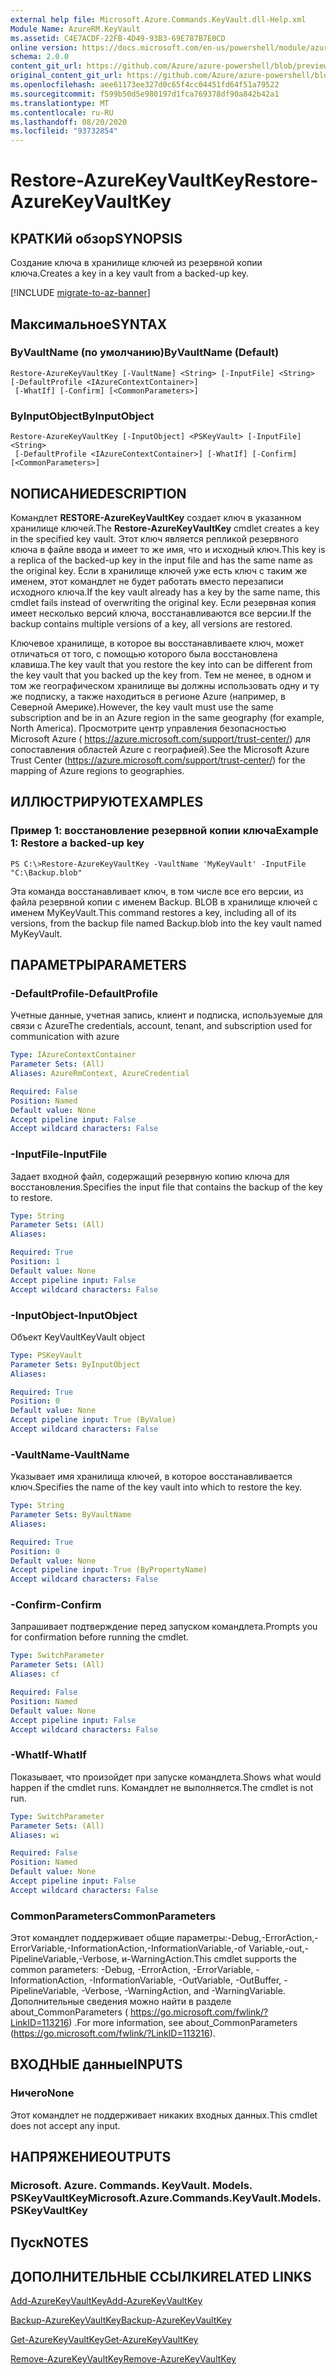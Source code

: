 ```yaml
---
external help file: Microsoft.Azure.Commands.KeyVault.dll-Help.xml
Module Name: AzureRM.KeyVault
ms.assetid: C4E7ACDF-22FB-4D49-93B3-69E787B7E0CD
online version: https://docs.microsoft.com/en-us/powershell/module/azurerm.keyvault/restore-azurekeyvaultkey
schema: 2.0.0
content_git_url: https://github.com/Azure/azure-powershell/blob/preview/src/ResourceManager/KeyVault/Commands.KeyVault/help/Restore-AzureKeyVaultKey.md
original_content_git_url: https://github.com/Azure/azure-powershell/blob/preview/src/ResourceManager/KeyVault/Commands.KeyVault/help/Restore-AzureKeyVaultKey.md
ms.openlocfilehash: aee61173ee327d0c65f4cc04451fd64f51a79522
ms.sourcegitcommit: f599b50d5e980197d1fca769378df90a842b42a1
ms.translationtype: MT
ms.contentlocale: ru-RU
ms.lasthandoff: 08/20/2020
ms.locfileid: "93732854"
---
```

# <span data-ttu-id="b2dd1-101">Restore-AzureKeyVaultKey</span><span class="sxs-lookup"><span data-stu-id="b2dd1-101">Restore-AzureKeyVaultKey</span></span>

## <span data-ttu-id="b2dd1-102">КРАТКИй обзор</span><span class="sxs-lookup"><span data-stu-id="b2dd1-102">SYNOPSIS</span></span>
<span data-ttu-id="b2dd1-103">Создание ключа в хранилище ключей из резервной копии ключа.</span><span class="sxs-lookup"><span data-stu-id="b2dd1-103">Creates a key in a key vault from a backed-up key.</span></span>

[!INCLUDE [migrate-to-az-banner](../../includes/migrate-to-az-banner.md)]

## <span data-ttu-id="b2dd1-104">Максимальное</span><span class="sxs-lookup"><span data-stu-id="b2dd1-104">SYNTAX</span></span>

### <span data-ttu-id="b2dd1-105">ByVaultName (по умолчанию)</span><span class="sxs-lookup"><span data-stu-id="b2dd1-105">ByVaultName (Default)</span></span>
```
Restore-AzureKeyVaultKey [-VaultName] <String> [-InputFile] <String> [-DefaultProfile <IAzureContextContainer>]
 [-WhatIf] [-Confirm] [<CommonParameters>]
```

### <span data-ttu-id="b2dd1-106">ByInputObject</span><span class="sxs-lookup"><span data-stu-id="b2dd1-106">ByInputObject</span></span>
```
Restore-AzureKeyVaultKey [-InputObject] <PSKeyVault> [-InputFile] <String>
 [-DefaultProfile <IAzureContextContainer>] [-WhatIf] [-Confirm] [<CommonParameters>]
```

## <span data-ttu-id="b2dd1-107">NОПИСАНИЕ</span><span class="sxs-lookup"><span data-stu-id="b2dd1-107">DESCRIPTION</span></span>
<span data-ttu-id="b2dd1-108">Командлет **RESTORE-AzureKeyVaultKey** создает ключ в указанном хранилище ключей.</span><span class="sxs-lookup"><span data-stu-id="b2dd1-108">The **Restore-AzureKeyVaultKey** cmdlet creates a key in the specified key vault.</span></span>
<span data-ttu-id="b2dd1-109">Этот ключ является репликой резервного ключа в файле ввода и имеет то же имя, что и исходный ключ.</span><span class="sxs-lookup"><span data-stu-id="b2dd1-109">This key is a replica of the backed-up key in the input file and has the same name as the original key.</span></span>
<span data-ttu-id="b2dd1-110">Если в хранилище ключей уже есть ключ с таким же именем, этот командлет не будет работать вместо перезаписи исходного ключа.</span><span class="sxs-lookup"><span data-stu-id="b2dd1-110">If the key vault already has a key by the same name, this cmdlet fails instead of overwriting the original key.</span></span>
<span data-ttu-id="b2dd1-111">Если резервная копия имеет несколько версий ключа, восстанавливаются все версии.</span><span class="sxs-lookup"><span data-stu-id="b2dd1-111">If the backup contains multiple versions of a key, all versions are restored.</span></span>

<span data-ttu-id="b2dd1-112">Ключевое хранилище, в которое вы восстанавливаете ключ, может отличаться от того, с помощью которого была восстановлена клавиша.</span><span class="sxs-lookup"><span data-stu-id="b2dd1-112">The key vault that you restore the key into can be different from the key vault that you backed up the key from.</span></span>
<span data-ttu-id="b2dd1-113">Тем не менее, в одном и том же географическом хранилище вы должны использовать одну и ту же подписку, а также находиться в регионе Azure (например, в Северной Америке).</span><span class="sxs-lookup"><span data-stu-id="b2dd1-113">However, the key vault must use the same subscription and be in an Azure region in the same geography (for example, North America).</span></span>
<span data-ttu-id="b2dd1-114">Просмотрите центр управления безопасностью Microsoft Azure ( https://azure.microsoft.com/support/trust-center/) для сопоставления областей Azure с географией).</span><span class="sxs-lookup"><span data-stu-id="b2dd1-114">See the Microsoft Azure Trust Center (https://azure.microsoft.com/support/trust-center/) for the mapping of Azure regions to geographies.</span></span>

## <span data-ttu-id="b2dd1-115">ИЛЛЮСТРИРУЮТ</span><span class="sxs-lookup"><span data-stu-id="b2dd1-115">EXAMPLES</span></span>

### <span data-ttu-id="b2dd1-116">Пример 1: восстановление резервной копии ключа</span><span class="sxs-lookup"><span data-stu-id="b2dd1-116">Example 1: Restore a backed-up key</span></span>
```
PS C:\>Restore-AzureKeyVaultKey -VaultName 'MyKeyVault' -InputFile "C:\Backup.blob"
```

<span data-ttu-id="b2dd1-117">Эта команда восстанавливает ключ, в том числе все его версии, из файла резервной копии с именем Backup. BLOB в хранилище ключей с именем MyKeyVault.</span><span class="sxs-lookup"><span data-stu-id="b2dd1-117">This command restores a key, including all of its versions, from the backup file named Backup.blob into the key vault named MyKeyVault.</span></span>

## <span data-ttu-id="b2dd1-118">ПАРАМЕТРЫ</span><span class="sxs-lookup"><span data-stu-id="b2dd1-118">PARAMETERS</span></span>

### <span data-ttu-id="b2dd1-119">-DefaultProfile</span><span class="sxs-lookup"><span data-stu-id="b2dd1-119">-DefaultProfile</span></span>
<span data-ttu-id="b2dd1-120">Учетные данные, учетная запись, клиент и подписка, используемые для связи с Azure</span><span class="sxs-lookup"><span data-stu-id="b2dd1-120">The credentials, account, tenant, and subscription used for communication with azure</span></span>

```yaml
Type: IAzureContextContainer
Parameter Sets: (All)
Aliases: AzureRmContext, AzureCredential

Required: False
Position: Named
Default value: None
Accept pipeline input: False
Accept wildcard characters: False
```

### <span data-ttu-id="b2dd1-121">-InputFile</span><span class="sxs-lookup"><span data-stu-id="b2dd1-121">-InputFile</span></span>
<span data-ttu-id="b2dd1-122">Задает входной файл, содержащий резервную копию ключа для восстановления.</span><span class="sxs-lookup"><span data-stu-id="b2dd1-122">Specifies the input file that contains the backup of the key to restore.</span></span>

```yaml
Type: String
Parameter Sets: (All)
Aliases:

Required: True
Position: 1
Default value: None
Accept pipeline input: False
Accept wildcard characters: False
```

### <span data-ttu-id="b2dd1-123">-InputObject</span><span class="sxs-lookup"><span data-stu-id="b2dd1-123">-InputObject</span></span>
<span data-ttu-id="b2dd1-124">Объект KeyVault</span><span class="sxs-lookup"><span data-stu-id="b2dd1-124">KeyVault object</span></span>

```yaml
Type: PSKeyVault
Parameter Sets: ByInputObject
Aliases:

Required: True
Position: 0
Default value: None
Accept pipeline input: True (ByValue)
Accept wildcard characters: False
```

### <span data-ttu-id="b2dd1-125">-VaultName</span><span class="sxs-lookup"><span data-stu-id="b2dd1-125">-VaultName</span></span>
<span data-ttu-id="b2dd1-126">Указывает имя хранилища ключей, в которое восстанавливается ключ.</span><span class="sxs-lookup"><span data-stu-id="b2dd1-126">Specifies the name of the key vault into which to restore the key.</span></span>

```yaml
Type: String
Parameter Sets: ByVaultName
Aliases:

Required: True
Position: 0
Default value: None
Accept pipeline input: True (ByPropertyName)
Accept wildcard characters: False
```

### <span data-ttu-id="b2dd1-127">-Confirm</span><span class="sxs-lookup"><span data-stu-id="b2dd1-127">-Confirm</span></span>
<span data-ttu-id="b2dd1-128">Запрашивает подтверждение перед запуском командлета.</span><span class="sxs-lookup"><span data-stu-id="b2dd1-128">Prompts you for confirmation before running the cmdlet.</span></span>

```yaml
Type: SwitchParameter
Parameter Sets: (All)
Aliases: cf

Required: False
Position: Named
Default value: None
Accept pipeline input: False
Accept wildcard characters: False
```

### <span data-ttu-id="b2dd1-129">-WhatIf</span><span class="sxs-lookup"><span data-stu-id="b2dd1-129">-WhatIf</span></span>
<span data-ttu-id="b2dd1-130">Показывает, что произойдет при запуске командлета.</span><span class="sxs-lookup"><span data-stu-id="b2dd1-130">Shows what would happen if the cmdlet runs.</span></span>
<span data-ttu-id="b2dd1-131">Командлет не выполняется.</span><span class="sxs-lookup"><span data-stu-id="b2dd1-131">The cmdlet is not run.</span></span>

```yaml
Type: SwitchParameter
Parameter Sets: (All)
Aliases: wi

Required: False
Position: Named
Default value: None
Accept pipeline input: False
Accept wildcard characters: False
```

### <span data-ttu-id="b2dd1-132">CommonParameters</span><span class="sxs-lookup"><span data-stu-id="b2dd1-132">CommonParameters</span></span>
<span data-ttu-id="b2dd1-133">Этот командлет поддерживает общие параметры:-Debug,-ErrorAction,-ErrorVariable,-InformationAction,-InformationVariable,-of Variable,-out,-PipelineVariable,-Verbose, и-WarningAction.</span><span class="sxs-lookup"><span data-stu-id="b2dd1-133">This cmdlet supports the common parameters: -Debug, -ErrorAction, -ErrorVariable, -InformationAction, -InformationVariable, -OutVariable, -OutBuffer, -PipelineVariable, -Verbose, -WarningAction, and -WarningVariable.</span></span> <span data-ttu-id="b2dd1-134">Дополнительные сведения можно найти в разделе about_CommonParameters ( https://go.microsoft.com/fwlink/?LinkID=113216) .</span><span class="sxs-lookup"><span data-stu-id="b2dd1-134">For more information, see about_CommonParameters (https://go.microsoft.com/fwlink/?LinkID=113216).</span></span>

## <span data-ttu-id="b2dd1-135">ВХОДНЫЕ данные</span><span class="sxs-lookup"><span data-stu-id="b2dd1-135">INPUTS</span></span>

### <span data-ttu-id="b2dd1-136">Ничего</span><span class="sxs-lookup"><span data-stu-id="b2dd1-136">None</span></span>
<span data-ttu-id="b2dd1-137">Этот командлет не поддерживает никаких входных данных.</span><span class="sxs-lookup"><span data-stu-id="b2dd1-137">This cmdlet does not accept any input.</span></span>

## <span data-ttu-id="b2dd1-138">НАПРЯЖЕНИЕ</span><span class="sxs-lookup"><span data-stu-id="b2dd1-138">OUTPUTS</span></span>

### <span data-ttu-id="b2dd1-139">Microsoft. Azure. Commands. KeyVault. Models. PSKeyVaultKey</span><span class="sxs-lookup"><span data-stu-id="b2dd1-139">Microsoft.Azure.Commands.KeyVault.Models.PSKeyVaultKey</span></span>

## <span data-ttu-id="b2dd1-140">Пуск</span><span class="sxs-lookup"><span data-stu-id="b2dd1-140">NOTES</span></span>

## <span data-ttu-id="b2dd1-141">ДОПОЛНИТЕЛЬНЫЕ ССЫЛКИ</span><span class="sxs-lookup"><span data-stu-id="b2dd1-141">RELATED LINKS</span></span>

[<span data-ttu-id="b2dd1-142">Add-AzureKeyVaultKey</span><span class="sxs-lookup"><span data-stu-id="b2dd1-142">Add-AzureKeyVaultKey</span></span>](./Add-AzureKeyVaultKey.md)

[<span data-ttu-id="b2dd1-143">Backup-AzureKeyVaultKey</span><span class="sxs-lookup"><span data-stu-id="b2dd1-143">Backup-AzureKeyVaultKey</span></span>](./Backup-AzureKeyVaultKey.md)

[<span data-ttu-id="b2dd1-144">Get-AzureKeyVaultKey</span><span class="sxs-lookup"><span data-stu-id="b2dd1-144">Get-AzureKeyVaultKey</span></span>](./Get-AzureKeyVaultKey.md)

[<span data-ttu-id="b2dd1-145">Remove-AzureKeyVaultKey</span><span class="sxs-lookup"><span data-stu-id="b2dd1-145">Remove-AzureKeyVaultKey</span></span>](./Remove-AzureKeyVaultKey.md)

